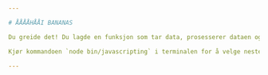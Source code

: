 ```yaml
---

# ÅÅÅÅHÅÅI BANANAS

Du greide det! Du lagde en funksjon som tar data, prosesserer dataen og lager et resultat.

Kjør kommandoen `node bin/javascripting` i terminalen for å velge neste oppgave.

---
```


